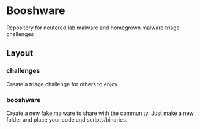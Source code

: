 # Booshware
Repository for neutered lab malware and homegrown malware triage challenges

## Layout
### challenges
Create a triage challenge for others to enjoy. 

### booshware
Create a new fake malware to share with the community. Just make a new folder and place your code and scripts/binaries.
